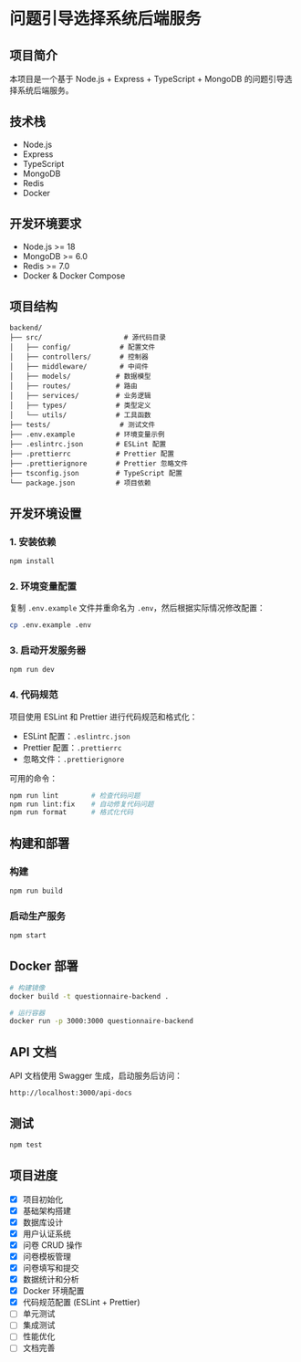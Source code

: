 # 问题引导选择系统后端服务

## 项目简介
本项目是一个基于 Node.js + Express + TypeScript + MongoDB 的问题引导选择系统后端服务。

## 技术栈
- Node.js
- Express
- TypeScript
- MongoDB
- Redis
- Docker

## 开发环境要求
- Node.js >= 18
- MongoDB >= 6.0
- Redis >= 7.0
- Docker & Docker Compose

## 项目结构
```
backend/
├── src/                    # 源代码目录
│   ├── config/            # 配置文件
│   ├── controllers/       # 控制器
│   ├── middleware/        # 中间件
│   ├── models/           # 数据模型
│   ├── routes/           # 路由
│   ├── services/         # 业务逻辑
│   ├── types/            # 类型定义
│   └── utils/            # 工具函数
├── tests/                 # 测试文件
├── .env.example          # 环境变量示例
├── .eslintrc.json        # ESLint 配置
├── .prettierrc           # Prettier 配置
├── .prettierignore       # Prettier 忽略文件
├── tsconfig.json         # TypeScript 配置
└── package.json          # 项目依赖
```

## 开发环境设置

### 1. 安装依赖
```bash
npm install
```

### 2. 环境变量配置
复制 `.env.example` 文件并重命名为 `.env`，然后根据实际情况修改配置：
```bash
cp .env.example .env
```

### 3. 启动开发服务器
```bash
npm run dev
```

### 4. 代码规范
项目使用 ESLint 和 Prettier 进行代码规范和格式化：

- ESLint 配置：`.eslintrc.json`
- Prettier 配置：`.prettierrc`
- 忽略文件：`.prettierignore`

可用的命令：
```bash
npm run lint        # 检查代码问题
npm run lint:fix    # 自动修复代码问题
npm run format      # 格式化代码
```

## 构建和部署

### 构建
```bash
npm run build
```

### 启动生产服务
```bash
npm start
```

## Docker 部署
```bash
# 构建镜像
docker build -t questionnaire-backend .

# 运行容器
docker run -p 3000:3000 questionnaire-backend
```

## API 文档
API 文档使用 Swagger 生成，启动服务后访问：
```
http://localhost:3000/api-docs
```

## 测试
```bash
npm test
```

## 项目进度
- [x] 项目初始化
- [x] 基础架构搭建
- [x] 数据库设计
- [x] 用户认证系统
- [x] 问卷 CRUD 操作
- [x] 问卷模板管理
- [x] 问卷填写和提交
- [x] 数据统计和分析
- [x] Docker 环境配置
- [x] 代码规范配置 (ESLint + Prettier)
- [ ] 单元测试
- [ ] 集成测试
- [ ] 性能优化
- [ ] 文档完善 
